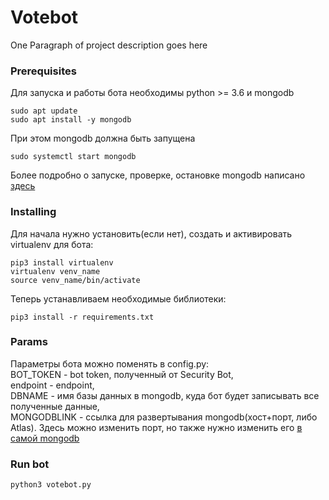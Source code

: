 # Votebot

One Paragraph of project description goes here

### Prerequisites

Для запуска и работы бота необходимы python >= 3.6 и mongodb

```
sudo apt update
sudo apt install -y mongodb
```
При этом mongodb должна быть запущена

```
sudo systemctl start mongodb
```
Более подробно о запуске, проверке, остановке mongodb написано [здесь](https://www.digitalocean.com/community/tutorials/how-to-install-mongodb-on-ubuntu-18-04-ru)

### Installing
Для начала нужно установить(если нет), создать и активировать virtualenv для бота:

```
pip3 install virtualenv
virtualenv venv_name
source venv_name/bin/activate
```

Теперь устанавливаем необходимые библиотеки:
```
pip3 install -r requirements.txt
```

### Params

Параметры бота можно поменять в config.py:                                                                             
BOT_TOKEN - bot token, полученный от Security Bot,                                              
endpoint - endpoint,                                                                      
DBNAME - имя базы данных в mongodb, куда бот будет записывать все полученные данные,                               
MONGODBLINK - ссылка для развертывания mongodb(хост+порт, либо Atlas). Здесь можно изменить порт, но также нужно изменить его [в самой mongodb](https://www.digitalocean.com/community/tutorials/how-to-install-mongodb-on-ubuntu-18-04-ru)

### Run bot
```
python3 votebot.py
```
